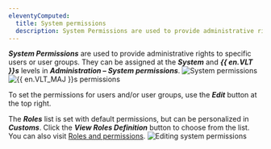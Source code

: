 ```yaml
---
eleventyComputed:
  title: System permissions
  description: System Permissions are used to provide administrative rights to specific users or user groups.
---
```

***System Permissions*** are used to provide administrative rights to specific users or user groups. They can be assigned at the ***System*** and ***{{ en.VLT }}s*** levels in ***Administration – System permissions***.
![System permissions](https://webdevolutions.azureedge.net/docs/en/hub/Hub3043.png)
![{{ en.VLT_MAJ }}s permissions](https://webdevolutions.azureedge.net/docs/en/hub/Hub2137.png)

To set the permissions for users and/or user groups, use the ***Edit*** button at the top right.

The ***Roles*** list is set with default permissions, but can be personalized in ***Customs***. Click the ***View Roles Definition*** button to choose from the list. You can also visit [Roles and permissions](/hub/web-interface/administration/configuration-security/system-permissions/roles-permissions/).
![Editing system permissions](https://webdevolutions.azureedge.net/docs/en/hub/Hub4036.png)
